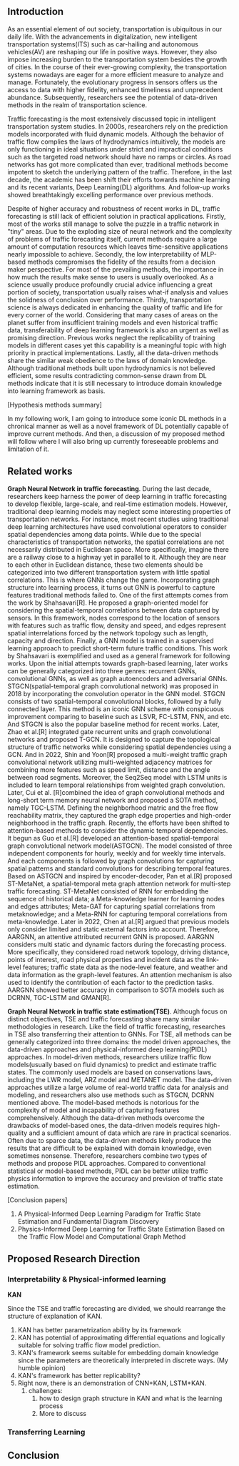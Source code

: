 ## Introduction

As an essential element of out society, transportation is ubiquitous in our daily life. With the advancements in digitalization, new intelligent transportation systems(ITS) such as car-hailing and autonomous vehicles(AV)  are reshaping our life in positive ways. However, they also impose increasing burden to the transportation system besides the growth of cities. In the course of their ever-growing complexity, the transportation systems nowadays are eager for a more efficient measure to analyze and manage. Fortunately, the evolutionary progress in sensors offers us the access to data with higher fidelity, enhanced timeliness and unprecedent abundance. Subsequently, researchers see the potential of data-driven methods in the realm of transportation science.

Traffic forecasting is the most extensively discussed topic in intelligent transportation system studies. In 2000s, researchers rely on the prediction models incorporated with fluid dynamic models. Although the behavior of traffic flow complies the laws of hydrodynamics intuitively, the models are only functioning in ideal situations under strict and impractical conditions such as the targeted road network should have no ramps or circles. As road networks has got more complicated than ever, traditional methods become impotent to sketch the underlying pattern of the traffic. Therefore, in the last decade, the academic has been shift their efforts towards machine learning and its recent variants, Deep Learning(DL) algorithms. And follow-up works showed breathtakingly excelling performance over previous methods. 

Despite of higher accuracy and robustness of recent works in DL, traffic forecasting is still lack of efficient solution in practical applications. Firstly, most of the works still manage to solve the puzzle in a traffic network in "tiny" areas. Due to the exploding size of neural network and the complexity of problems of traffic forecasting itself, current methods require a large amount of computation resources which leaves time-sensitive applications nearly impossible to achieve. Secondly, the low interpretability of MLP-based methods compromises the fidelity of the results from a decision maker perspective. For most of the prevailing methods, the importance in how much the results make sense to users is usually overlooked. As a science usually produce profoundly crucial advice influencing a great portion of society, transportation usually raises what-if analysis and values the solidness of conclusion over performance. Thirdly, transportation science is always dedicated in enhancing the quality of traffic and life for every corner of the world. Considering that many cases of areas on the planet suffer from insufficient training models and even historical traffic data, transferability of deep learning framework is also an urgent as well as promising direction. Previous works neglect the replicability of training models in different cases yet this capability is a meaningful topic with high priority in practical implementations. Lastly, all the data-driven methods share the similar weak obedience to the laws of domain knowledge. Although traditional methods built upon hydrodynamics is not believed efficient, some results contradicting common-sense drawn from DL methods indicate that it is still necessary to introduce domain knowledge into learning framework as basis. 

[Hypothesis methods summary]

In my following work, I am going to introduce some iconic DL methods in a chronical manner as well as a novel framework of DL potentially capable of improve current methods. And then, a discussion of my proposed method will follow where I will also bring up currently foreseeable problems and limitation of it. 

## Related works

**Graph Neural Network in traffic forecasting**. During the last decade, researchers keep harness the power of deep learning in traffic forecasting to develop flexible, large-scale, and real-time estimation models. However, traditional deep learning models may neglect some interesting properties of transportation networks. For instance, most recent studies using traditional deep learning architectures have used convolutional operators to consider spatial dependencies among data points. While due to the special characteristics of transportation networks, the spatial correlations are not necessarily distributed in Euclidean space. More specifically, imagine there are a railway close to a highway yet in parallel to it. Although they are near to each other in Euclidean distance, these two elements should be categorized into two different transportation system with little spatial correlations. This is where GNNs change the game. Incorporating graph structure into learning process, it turns out GNN is powerful to capture features traditional methods failed to. One of the first attempts comes from the work by Shahsavari[R]. He proposed a graph-oriented model for considering the spatial-temporal correlations between data captured by sensors. In this framework, nodes correspond to the location of sensors with features such as traffic flow, density and speed, and edges represent spatial interrelations forced by the network topology such as length, capacity and direction. Finally, a GNN model is trained in a supervised learning approach to predict short-term future traffic conditions. This work by Shahsavari is exemplified and used as a general framework for following works. Upon the initial attempts towards graph-based learning, later works can be generally categorized into three genres: recurrent GNNs, convolutional GNNs, as well as graph autoencoders and adversarial GNNs. STGCN(spatial-temporal graph convolutional network) was proposed in 2018 by incorporating the convolution operator in the GNN model. STGCN consists of two spatial-temporal convolutional blocks, followed by a fully connected layer. This method is an iconic GNN scheme with conspicuous improvement comparing to baseline such as LSVR, FC-LSTM, FNN, and etc. And STGCN is also the popular baseline method for recent works. Later, Zhao et al.[R] integrated gate recurrent units and graph convolutional networks and proposed T-GCN. It is designed to capture the topological structure of traffic networks while considering spatial dependencies using a GCN. And in 2022, Shin and Yoon[R] proposed a multi-weight traffic graph convolutional network utilizing multi-weighted adjacency matrices for combining more features such as speed limit, distance and the angle between road segments. Moreover, the Seq2Seq model with LSTM units is included to learn temporal relationships from weighted graph convolution. Later, Cui et al. [R]combined the idea of graph convolutional methods and long-short term memory neural network and proposed a SOTA method, namely TGC-LSTM. Defining the neighborhood matric and the free flow reachability matrix, they captured the graph edge properties and high-order neighborhood in the traffic graph. Recently, the efforts have been shifted to attention-based methods to consider the dynamic temporal dependencies. It begun as Guo et al.[R] developed an attention-based spatial-temporal graph convolutional network model(ASTGCN). The model consisted of three independent components for hourly, weekly and for weekly time intervals. And each components is followed by graph convolutions for capturing spatial patterns and standard convolutions for describing temporal features. Based on ASTGCN and inspired by encoder-decoder, Pan et al.[R] proposed ST-MetaNet, a spatial-temporal meta graph attention network for multi-step traffic forecasting. ST-MetaNet consisted of RNN for embedding the sequence of historical data; a Meta-knowledge learner for learning nodes and edges attributes; Meta-GAT for capturing spatial correlations from metaknowledge; and a Meta-RNN for capturing temporal correlations from meta-knowledge. Later in 2022, Chen at al.[R] argued that previous models only consider limited and static external factors into account. Therefore, AARGNN, an attentive attributed recurrent GNN is proposed. AARGNN considers multi static and dynamic factors during the forecasting process. More specifically, they considered road network topology, driving distance, points of interest, road physical properties and incident data as the link-level features; traffic state data as the node-level feature, and weather and data information as the graph-level features. An attention mechanism is also used to identify the contribution of each factor to the prediction tasks. AARGNN showed better accuracy in comparison to SOTA models such as DCRNN, TGC-LSTM and GMAN[R]. 

**Graph Neural Network in traffic state estimation(TSE)**. Although focus on distinct objectives, TSE and traffic forecasting share many similar methodologies in research. Like the field of traffic forecasting, researches in TSE also transferring their attention to GNNs. For TSE, all methods can be generally categorized into three domains: the model driven approaches, the data-driven approaches and physical-informed deep learning(PIDL) approaches. In model-driven methods, researchers utilize traffic flow models(usually based on fluid dynamics) to predict and estimate traffic states. The commonly used models are based on conservations laws, including the LWR model, ARZ model and METANET model. The data-driven approaches utilize a large volume of real-world traffic data for analysis and modeling, and researchers also use methods such as STGCN, DCRNN mentioned above. The model-based methods is notorious for the complexity of model and incapability of capturing features comprehensively. Although the data-driven methods overcome the drawbacks of model-based ones, the data-driven models requires high-quality and a sufficient amount of data which are rare in practical scenarios. Often due to sparce data, the data-driven methods likely produce the results that are difficult to be explained with domain knowledge, even sometimes nonsense. Therefore, researchers combine two types of methods and propose PIDL approaches. Compared to conventional statistical or model-based methods, PIDL can be better utilize traffic physics information to improve the accuracy and prevision of traffic state estimation. 

[Conclusion papers]

1. A Physical-Informed Deep Learning Paradigm for Traffic State Estimation and Fundamental Diagram Discovery
2. Physics-Informed Deep Learning for Traffic State Estimation Based on the Traffic Flow Model and Computational Graph Method

## Proposed Research Direction

### Interpretability & Physical-informed learning

**KAN**

Since the TSE and traffic forecasting are divided, we should rearrange the structure of explanation of KAN.

1. KAN has better parametrization ability by its framework
2. KAN has potential of approximating differential equations and logically suitable for solving traffic flow model prediction.
3. KAN's framework seems suitable for embedding domain knowledge since the parameters are theoretically interpreted in discrete ways. (My humble opinion)
4. KAN's framework has better replicability?
5. Right now, there is an demonstration of CNN+KAN, LSTM+KAN.
   1. challenges: 
      1. how to design graph structure in KAN and what is the learning process
      2. More to discuss

### Transferring Learning

## Conclusion

